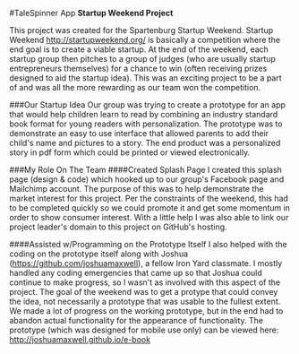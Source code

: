 #TaleSpinner App
**Startup Weekend Project** 

This project was created for the Spartenburg Startup Weekend. Startup Weekend <http://startupweekend.org/> is basically a competition where the end goal is to create a viable startup. At the end of the weekend, each startup group then pitches to a group of judges (who are usually startup entrepreneurs themselves) for a chance to win (often receiving prizes designed to aid the startup idea). This was an exciting project to be a part of and was all the more rewarding as our team won the competition. 

###Our Startup Idea
Our group was trying to create a prototype for an app that would help children learn to read by combining an industry standard book format for young readers with personalization. The prototype was to demonstrate an easy to use interface that allowed parents to add their child's name and pictures to a story. The end product was a personalized story in pdf form which could be printed or viewed electronically. 

###My Role On The Team
####Created Splash Page
I created this splash page (design & code) which hooked up to our group's Facebook page and Mailchimp account. The purpose of this was to help demonstrate the market interest for this project. Per the constraints of the weekend, this had to be completed quickly so we could promote it and get some momentum in order to show consumer interest. With a little help I was also able to link our project leader's domain to this project on GitHub's hosting. 

####Assisted w/Programming on the Prototype Itself
I also helped with the coding on the prototype itself along with Joshua (<https://github.com/joshuamaxwell>), a fellow Iron Yard classmate. I mostly handled any coding emergencies that came up so that Joshua could continue to make progress, so I wasn't as involved with this aspect of the project. The goal of the weekend was to get a protype that could convey the idea, not necessarily a prototype that was usable to the fullest extent. We made a lot of progress on the working prototype, but in the end had to abandon actual functionality for the appearance of functionality. The prototype (which was designed for mobile use only) can be viewed here: <http://joshuamaxwell.github.io/e-book>
